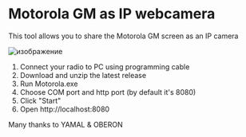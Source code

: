 # Motorola GM as IP webcamera

This tool allows you to share the Motorola GM screen as an IP camera

![изображение](https://user-images.githubusercontent.com/90838159/143098230-bb3cd973-bdc5-4494-9b24-34ee562f45de.png)


1. Connect your radio to PC using programming cable
2. Download and unzip the latest release
3. Run Motorola.exe
4. Choose COM port and http port (by default it's 8080)
5. Click "Start"
6. Open http://localhost:8080

Many thanks to YAMAL & OBERON
